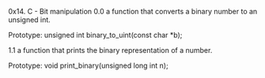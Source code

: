 0x14. C - Bit manipulation
0.0 a function that converts a binary number to an unsigned int.

Prototype: unsigned int binary_to_uint(const char *b);

1.1 a function that prints the binary representation of a number.

Prototype: void print_binary(unsigned long int n);

